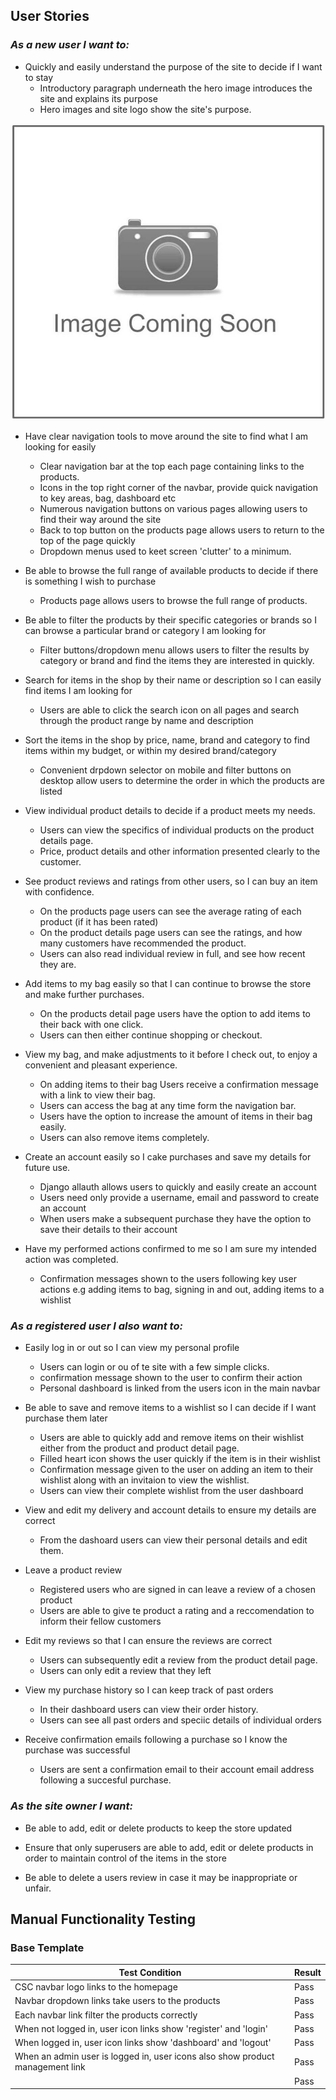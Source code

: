 ## User Stories

### ___As a new user I want to:___

* Quickly and easily understand the purpose of the site to decide if I want to stay
    * Introductory paragraph underneath the hero image introduces the site and explains its purpose
    * Hero images and site logo show the site's purpose.

![supporting screenshot](media/awaiting-image.jpeg) 

* Have clear navigation tools to move around the site to find what I am looking for easily
    * Clear navigation bar at the top each page containing links to the products.
    * Icons in the top right corner of the navbar, provide quick navigation to key areas, bag, dashboard etc
    * Numerous navigation buttons on various pages allowing users to find their way around the site
    * Back to top button on the products page allows users to return to the top of the page quickly
    * Dropdown menus used to keet screen 'clutter' to a minimum.

* Be able to browse the full range of available products to decide if there is something I wish to purchase
    * Products page allows users to browse the full range of products.
    
* Be able to filter the products by their specific categories or brands so I can browse a particular brand or category I am looking for
    * Filter buttons/dropdown menu allows users to filter the results by category or brand and find the items they are interested in quickly.

* Search for items in the shop by their name or description so I can easily find items I am looking for
    * Users are able to click the search icon on all pages and search through the product range by name and description

* Sort the items in the shop by price, name, brand and category to find items within my budget, or within my desired brand/category
    * Convenient drpdown selector on mobile and filter buttons on desktop allow users to determine the order in which the products are listed

* View individual product details to decide if a product meets my needs.
    * Users can view the specifics of individual products on the product details page.
    * Price, product details and other information presented clearly to the customer.

* See product reviews and ratings from other users, so I can buy an item with confidence.
    * On the products page users can see the average rating of each product (if it has been rated)
    * On the product details page users can see the ratings, and how many customers have recommended the product.
    * Users can also read individual review in full, and see how recent they are.

* Add items to my bag easily so that I can continue to browse the store and make further purchases.
    * On the products detail page users have the option to add items to their back with one click.
    * Users can then either continue shopping or checkout.

* View my bag, and make adjustments to it before I check out, to enjoy a convenient and pleasant experience.
    * On adding items to their bag Users receive a confirmation message with a link to view their bag.
    * Users can access the bag at any time form the navigation bar.
    * Users have the option to increase the amount of items in their bag easily.
    * Users can also remove items completely.

* Create an account easily so I cake purchases and save my details for future use.
    * Django allauth allows users to quickly and easily create an account
    * Users need only provide a username, email and password to create an account
    * When users make a subsequent purchase they have the option to save their details to their account

* Have my performed actions confirmed to me so I am sure my intended action was completed.
    * Confirmation messages shown to the users following key user actions e.g adding items to bag, signing in and out, adding items to a wishlist

### ___As a registered user I also want to:___

* Easily log in or out so I can view my personal profile
    * Users can login or ou of te site with a few simple clicks.
    * confirmation message shown to the user to confirm their action
    * Personal dashboard is linked from the users icon in the main navbar

* Be able to save and remove items to a wishlist so I can decide if I want purchase them later
    * Users are able to quickly add and remove items on their wishlist either from the product and product detail page.
    * Filled heart icon shows the user quickly if the item is in their wishlist
    * Confirmation message given to the user on adding an item to their wishlist along with an invitaion to view the wishlist.
    * Users can view their complete wishlist from the user dashboard

* View and edit my delivery and account details to ensure my details are correct
    * From the dashoard users can view their personal details and edit them.

* Leave a product review
    * Registered users who are signed in can leave a review of a chosen product
    * Users are able to give te product a rating and a reccomendation to inform their fellow customers

* Edit my reviews so that I can ensure the reviews are correct
    * Users can subsequently edit a review from the product detail page.
    * Users can only edit a review that they left

* View my purchase history so I can keep track of past orders
    * In their dashboard users can view their order history.
    * Users can see all past orders and speciic details of individual orders

* Receive confirmation emails following a purchase so I know the purchase was successful
    * Users are sent a confirmation email to their account email address following a succesful purchase.

### ___As the site owner I want:___

* Be able to add, edit or delete products to keep the store updated

* Ensure that only superusers are able to add, edit or delete products in order to maintain control of the items in the store

* Be able to delete a users review in case it may be inappropriate or unfair.

## Manual Functionality Testing

### Base Template
| Test Condition                                                                | Result |
|-------------------------------------------------------------------------------|--------|
| CSC navbar logo links to the homepage                                         | Pass   |
| Navbar dropdown links take users to the products                              | Pass   |
| Each navbar link filter the products correctly                                | Pass   |
| When not logged in, user icon links show 'register' and 'login'               | Pass   |
| When logged in, user icon links show 'dashboard' and 'logout'                 | Pass   |
| When an admin user is logged in, user icons also show product management link | Pass   |
|                                                                               | Pass   |
